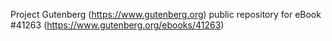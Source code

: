 Project Gutenberg (https://www.gutenberg.org) public repository for eBook #41263 (https://www.gutenberg.org/ebooks/41263)
